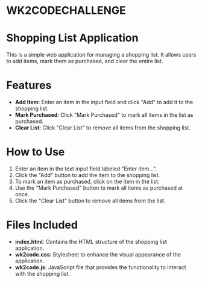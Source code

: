 # WK2CODECHALLENGE
# Shopping List Application

This is a simple web application for managing a shopping list. It allows users to add items, mark them as purchased, and clear the entire list.

# Features

- **Add Item**: Enter an item in the input field and click "Add" to add it to the shopping list.
- **Mark Purchased**: Click "Mark Purchased" to mark all items in the list as purchased.
- **Clear List**: Click "Clear List" to remove all items from the shopping list.

# How to Use

1. Enter an item in the text input field labeled "Enter item...".
2. Click the "Add" button to add the item to the shopping list.
3. To mark an item as purchased, click on the item in the list.
4. Use the "Mark Purchased" button to mark all items as purchased at once.
5. Click the "Clear List" button to remove all items from the list.

# Files Included

- **index.html**: Contains the HTML structure of the shopping list application.
- **wk2code.css**: Stylesheet to enhance the visual appearance of the application.
- **wk2code.js**: JavaScript file that provides the functionality to interact with the shopping list.


